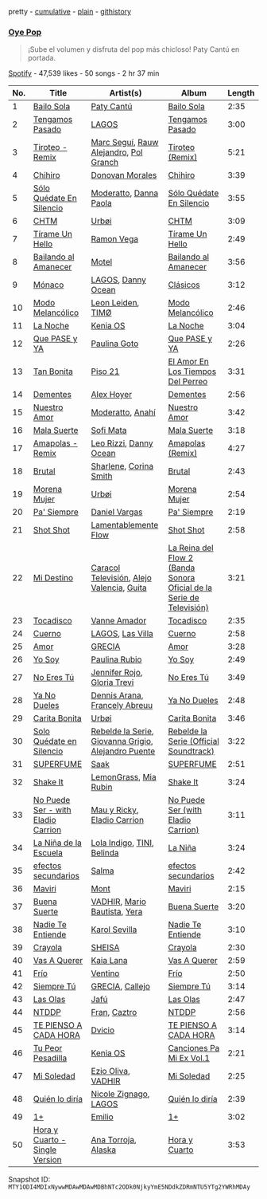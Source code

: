 pretty - [cumulative](/playlists/cumulative/37i9dQZF1DX92MLsP3K1fI.md) - [plain](/playlists/plain/37i9dQZF1DX92MLsP3K1fI) - [githistory](https://github.githistory.xyz/mackorone/spotify-playlist-archive/blob/main/playlists/plain/37i9dQZF1DX92MLsP3K1fI)

### [Oye Pop](https://open.spotify.com/playlist/37i9dQZF1DX92MLsP3K1fI)

> ¡Sube el volumen y disfruta del pop más chicloso! Paty Cantú en portada.

[Spotify](https://open.spotify.com/user/spotify) - 47,539 likes - 50 songs - 2 hr 37 min

| No. | Title | Artist(s) | Album | Length |
|---|---|---|---|---|
| 1 | [Bailo Sola](https://open.spotify.com/track/03RcAv7FdbgYlr8uhopPNk) | [Paty Cantú](https://open.spotify.com/artist/7K9rdoOJSiKXoVXPlSkGKT) | [Bailo Sola](https://open.spotify.com/album/5XP3YMpbfDGeSFFnrczMkA) | 2:35 |
| 2 | [Tengamos Pasado](https://open.spotify.com/track/4fBDh59Cybyp5UNqoNGRfP) | [LAGOS](https://open.spotify.com/artist/7uQ1D2NNHs5cUL3CLKRbia) | [Tengamos Pasado](https://open.spotify.com/album/5INXB8bPP0WzT5lLuhRSlF) | 3:00 |
| 3 | [Tiroteo \- Remix](https://open.spotify.com/track/4OwhwvKESFtuu06dTgct7i) | [Marc Seguí](https://open.spotify.com/artist/5FQ8tBUtIamA2hRtatrYUF), [Rauw Alejandro](https://open.spotify.com/artist/1mcTU81TzQhprhouKaTkpq), [Pol Granch](https://open.spotify.com/artist/1aMt4A5jrQHxDYyC7rXgV0) | [Tiroteo \(Remix\)](https://open.spotify.com/album/2Ke07jWpOWaNVYpNMmXt7C) | 5:21 |
| 4 | [Chihiro](https://open.spotify.com/track/0PDjU1tGuHogWax0Dpcq3m) | [Donovan Morales](https://open.spotify.com/artist/7tOfNTrIJaAxfedyY5Xyax) | [Chihiro](https://open.spotify.com/album/7AIKI5Ft7gwBc5m1JZiC2y) | 3:39 |
| 5 | [Sólo Quédate En Silencio](https://open.spotify.com/track/2yqqGDKsgqw27XvnBCgXwD) | [Moderatto](https://open.spotify.com/artist/5XsWrYhwadPBjW20qYbdZg), [Danna Paola](https://open.spotify.com/artist/5xSx2FM8mQnrfgM1QsHniB) | [Sólo Quédate En Silencio](https://open.spotify.com/album/6GIZBF6pkjNmBGgSCeLrPB) | 3:55 |
| 6 | [CHTM](https://open.spotify.com/track/37ACkKEaY0U1moI5aZzmKI) | [Urbøi](https://open.spotify.com/artist/4THv7qQa82UNW5DTtEqNOy) | [CHTM](https://open.spotify.com/album/1MVwmcrz46rmE19mZLB64f) | 3:09 |
| 7 | [Tírame Un Hello](https://open.spotify.com/track/3QaVdI6ZgQ3d4VJOscCH1s) | [Ramon Vega](https://open.spotify.com/artist/4Yjh4PZFED9Z5OJmqRPOOP) | [Tírame Un Hello](https://open.spotify.com/album/5TMEMbki3PdX1SnjaxZP1g) | 2:49 |
| 8 | [Bailando al Amanecer](https://open.spotify.com/track/2cqBQjsnfRpZhqqEULcjWG) | [Motel](https://open.spotify.com/artist/19IsMFpELM7g2UDuwDlZvU) | [Bailando al Amanecer](https://open.spotify.com/album/6fKK4ABu0NTbpnkknjO3l5) | 3:56 |
| 9 | [Mónaco](https://open.spotify.com/track/3HgvO4B5LLmdPOT2d8cSZd) | [LAGOS](https://open.spotify.com/artist/7uQ1D2NNHs5cUL3CLKRbia), [Danny Ocean](https://open.spotify.com/artist/5H1nN1SzW0qNeUEZvuXjAj) | [Clásicos](https://open.spotify.com/album/0t8H6Wc8P63LO0zj7kwZuj) | 3:12 |
| 10 | [Modo Melancólico](https://open.spotify.com/track/4APwd61xpDtKY2rcac8VCI) | [Leon Leiden](https://open.spotify.com/artist/1h3ucVy2E3Feh5LGO7agfW), [TIMØ](https://open.spotify.com/artist/1KfRf4VkEYpL2G0FTWb7JX) | [Modo Melancólico](https://open.spotify.com/album/3dc57wAaDKFlbjfb2Njuz1) | 2:46 |
| 11 | [La Noche](https://open.spotify.com/track/16alCAQtM9TPU6FUexEUnh) | [Kenia OS](https://open.spotify.com/artist/31VFEohvhOUKrtAONEBhMG) | [La Noche](https://open.spotify.com/album/4LZmupArVMH708EjwPECO3) | 3:04 |
| 12 | [Que PASE y YA](https://open.spotify.com/track/5znAcI91hov7U28bpvycXr) | [Paulina Goto](https://open.spotify.com/artist/3gkRQ3dXFUtmi9kFdjXB2y) | [Que PASE y YA](https://open.spotify.com/album/66N9ddJ34olVxzsztDFaC4) | 2:26 |
| 13 | [Tan Bonita](https://open.spotify.com/track/6mm3K0yWp6uzfOMuipM9Zh) | [Piso 21](https://open.spotify.com/artist/4bw2Am3p9ji3mYsXNXtQcd) | [El Amor En Los Tiempos Del Perreo](https://open.spotify.com/album/4ARUAVQnIDB02yVO8uvaJE) | 3:31 |
| 14 | [Dementes](https://open.spotify.com/track/05T29iTmS1rFDLrF1Qy1JI) | [Alex Hoyer](https://open.spotify.com/artist/45ztMs8dTg6GRQ41yY4xtr) | [Dementes](https://open.spotify.com/album/0fsASfqU4Xd5UlCGN7ltTR) | 2:56 |
| 15 | [Nuestro Amor](https://open.spotify.com/track/4pVU2WuPxcJGwj4qLt1jwg) | [Moderatto](https://open.spotify.com/artist/5XsWrYhwadPBjW20qYbdZg), [Anahí](https://open.spotify.com/artist/0TeVa4xdLB8vdzjsvKH6Ri) | [Nuestro Amor](https://open.spotify.com/album/6RpfB6bVBvtoroyzFNFRCp) | 3:42 |
| 16 | [Mala Suerte](https://open.spotify.com/track/5DlIHONh8EZTGHhLYJX8ch) | [Sofi Mata](https://open.spotify.com/artist/3k49gtP15SIgPmlKMSiD1V) | [Mala Suerte](https://open.spotify.com/album/2GN3UKyz4WVNfFHqriMc33) | 3:18 |
| 17 | [Amapolas \- Remix](https://open.spotify.com/track/44QxiGlmeSpF8boud04Rkc) | [Leo Rizzi](https://open.spotify.com/artist/2281RSmb2cN6knnt0Iarb2), [Danny Ocean](https://open.spotify.com/artist/5H1nN1SzW0qNeUEZvuXjAj) | [Amapolas \(Remix\)](https://open.spotify.com/album/1vgLiqD7LfGkuymUPdAB2U) | 4:27 |
| 18 | [Brutal](https://open.spotify.com/track/53A2Mrrj1EJmJIdfi7NFBu) | [Sharlene](https://open.spotify.com/artist/1gIUNwemvV0ieFYpL6jbEB), [Corina Smith](https://open.spotify.com/artist/7mXfsy3lF4kU0f2KTNKSr8) | [Brutal](https://open.spotify.com/album/4bMwAGWco8vww47fDYsD9T) | 2:43 |
| 19 | [Morena Mujer](https://open.spotify.com/track/3nqD2zEi8WQlI2gUzsGDtm) | [Urbøi](https://open.spotify.com/artist/4THv7qQa82UNW5DTtEqNOy) | [Morena Mujer](https://open.spotify.com/album/52Enkie6zGmASAECzepRp1) | 2:54 |
| 20 | [Pa' Siempre](https://open.spotify.com/track/5vfTt52xIBWcTvYLYmcWuz) | [Daniel Vargas](https://open.spotify.com/artist/5HQUcb8L2YyV1NHeT0lFF5) | [Pa' Siempre](https://open.spotify.com/album/5IFJYKAOgcxrzAA4VPbmrM) | 2:19 |
| 21 | [Shot Shot](https://open.spotify.com/track/1T9uhHXZspigDRS10mzBmt) | [Lamentablemente Flow](https://open.spotify.com/artist/5b6Hl206aXLFcGUPx7DLSk) | [Shot Shot](https://open.spotify.com/album/5I0GqHbj7MEGF0RRd5haZF) | 2:58 |
| 22 | [Mi Destino](https://open.spotify.com/track/33ghys6pfpQBc5aiChHlzV) | [Caracol Televisión](https://open.spotify.com/artist/6Rk6tAhO16QKZZtYFrHMbm), [Alejo Valencia](https://open.spotify.com/artist/1TUyZTjkJZFFvGdXYW1zLj), [Guita](https://open.spotify.com/artist/0LEqiMyg7tH6JV2afcxyVd) | [La Reina del Flow 2 \(Banda Sonora Oficial de la Serie de Televisión\)](https://open.spotify.com/album/7FIXzHY9IPsbFGK50aAoc5) | 3:21 |
| 23 | [Tocadisco](https://open.spotify.com/track/4EHmxvWLRYYK9VcXedYeTZ) | [Vanne Amador](https://open.spotify.com/artist/104g0NH5g4cfEog7gpQ9M9) | [Tocadisco](https://open.spotify.com/album/5sVZx0Bzu8oHMToJsmzNrG) | 2:35 |
| 24 | [Cuerno](https://open.spotify.com/track/7FEAc7tO7oaQ6Q1zzoz7eD) | [LAGOS](https://open.spotify.com/artist/7uQ1D2NNHs5cUL3CLKRbia), [Las Villa](https://open.spotify.com/artist/0sXJRmgbjbq6Q5uu4W1wDM) | [Cuerno](https://open.spotify.com/album/058TOwhFmaaxyTTilf5XJD) | 2:58 |
| 25 | [Amor](https://open.spotify.com/track/6vmhP1NKDIFT79gpz7Anzl) | [GRECIA](https://open.spotify.com/artist/38R1cYS63phBu2ZIsOinxw) | [Amor](https://open.spotify.com/album/2jQGUeH9mo2nA0e1fWOjSE) | 3:28 |
| 26 | [Yo Soy](https://open.spotify.com/track/35GAgahp5pdRfL5eq5b81i) | [Paulina Rubio](https://open.spotify.com/artist/1d6dwipPrsFSJVmFTTdFSS) | [Yo Soy](https://open.spotify.com/album/4oz9KbvSo3SQOhHITyYhT2) | 2:49 |
| 27 | [No Eres Tú](https://open.spotify.com/track/4GStP9aSm7eAR6Q2ltRlum) | [Jennifer Rojo](https://open.spotify.com/artist/0SMyQijONSkk6q5UseJXEN), [Gloria Trevi](https://open.spotify.com/artist/1Db5GsIoVWYktPoD2nnPZZ) | [No Eres Tú](https://open.spotify.com/album/6mid7zTX6Ba7MabucYA6zN) | 3:49 |
| 28 | [Ya No Dueles](https://open.spotify.com/track/1CVaF9hZmlZWSDMM6tFdb3) | [Dennis Arana](https://open.spotify.com/artist/091aVX0Jur4ClmN1k1VJVw), [Francely Abreuu](https://open.spotify.com/artist/5RLbaO6vu3wyo06gAMxAQh) | [Ya No Dueles](https://open.spotify.com/album/4MuZgMI05gSqTVkDXDsL7S) | 2:48 |
| 29 | [Carita Bonita](https://open.spotify.com/track/3a9LFom8qDQ7g4akARwnlR) | [Urbøi](https://open.spotify.com/artist/4THv7qQa82UNW5DTtEqNOy) | [Carita Bonita](https://open.spotify.com/album/5I7oeqHswqi53Sejh3TQNd) | 3:46 |
| 30 | [Solo Quédate en Silencio](https://open.spotify.com/track/5tHlx87NpprW9FXF1jweH5) | [Rebelde la Serie](https://open.spotify.com/artist/0Hz6D1XGiSH9nOPjUlDWrj), [Giovanna Grigio](https://open.spotify.com/artist/3xp09DOSzWRRJlxzWzomrh), [Alejandro Puente](https://open.spotify.com/artist/2ekFBWXVFLI1uzH9AMj3Lg) | [Rebelde la Serie \(Official Soundtrack\)](https://open.spotify.com/album/0D6P1mugyeO1RGyeCEzabS) | 3:22 |
| 31 | [SUPERFUME](https://open.spotify.com/track/72C3TsZFmwrKXU6e4pDrRW) | [Saak](https://open.spotify.com/artist/6n7rxaNHjaGIkfRmzEVHKU) | [SUPERFUME](https://open.spotify.com/album/2EnEclbA3ZSBTEnWMpcFg9) | 2:51 |
| 32 | [Shake It](https://open.spotify.com/track/2dRtUEV3LSBP3RjmYbSRof) | [LemonGrass](https://open.spotify.com/artist/0988g1pgIlWAKBVf3DQ7db), [Mia Rubin](https://open.spotify.com/artist/5VDLfzakHXjOYeai6w9jDq) | [Shake It](https://open.spotify.com/album/4tnVkc0GEYYJWxGH0nMDho) | 3:24 |
| 33 | [No Puede Ser \- with Eladio Carrion](https://open.spotify.com/track/6X1zhbLzOH4Pw5ip4MTnM1) | [Mau y Ricky](https://open.spotify.com/artist/2wkoKEfS6dXwThbyTnZWFU), [Eladio Carrion](https://open.spotify.com/artist/5XJDexmWFLWOkjOEjOVX3e) | [No Puede Ser \(with Eladio Carrion\)](https://open.spotify.com/album/3P9QEsyg5GJC7Im8XEUtTP) | 3:11 |
| 34 | [La Niña de la Escuela](https://open.spotify.com/track/1g4cZvi0nLeeIycd0Rkljj) | [Lola Indigo](https://open.spotify.com/artist/3bvfu2KAve4lPHrhEFDZna), [TINI](https://open.spotify.com/artist/7vXDAI8JwjW531ouMGbfcp), [Belinda](https://open.spotify.com/artist/5LeiVcEnsZcwc133TUhJNW) | [La Niña](https://open.spotify.com/album/1hFRQRNjiMSWgH5xyEiVme) | 3:24 |
| 35 | [efectos secundarios](https://open.spotify.com/track/7E8tm3aTajBw9a3CkjfuBD) | [Salma](https://open.spotify.com/artist/5kT96PWNMl0164QMytMqc0) | [efectos secundarios](https://open.spotify.com/album/7sUapRkZsZTV4sBVxlcfpT) | 2:42 |
| 36 | [Maviri](https://open.spotify.com/track/2KbDqOveWc2vInJ4QiSeuX) | [Mont](https://open.spotify.com/artist/41gFAk6ZyYdt7Q1Ir4cbH0) | [Maviri](https://open.spotify.com/album/5w3ksWCecm2QnMYDsOKeJd) | 2:15 |
| 37 | [Buena Suerte](https://open.spotify.com/track/45lw7issmJHMkPrrm2voTA) | [VADHIR](https://open.spotify.com/artist/6JYq1icPMmdJ9jxyXDOieP), [Mario Bautista](https://open.spotify.com/artist/0AspLZGQkP38yddNoD0pLn), [Yera](https://open.spotify.com/artist/1vrahybrKylgwkjhbmOz94) | [Buena Suerte](https://open.spotify.com/album/74fYwjYPrKgQwMZxQzFuTZ) | 3:20 |
| 38 | [Nadie Te Entiende](https://open.spotify.com/track/3UMJzfw9Fq4gXnrJ0eCdM1) | [Karol Sevilla](https://open.spotify.com/artist/6aBoKzSTjuIi0sY69XHLk3) | [Nadie Te Entiende](https://open.spotify.com/album/6PdWbSpwcrtKxbDmOG0pzA) | 3:10 |
| 39 | [Crayola](https://open.spotify.com/track/3aDXAKTlUxN5Nq4dwk5CyI) | [SHEISA](https://open.spotify.com/artist/6VQ16ALjrbpX923Nif5wW8) | [Crayola](https://open.spotify.com/album/4f4UcqSlToqzBzTPgtP7C3) | 2:30 |
| 40 | [Vas A Querer](https://open.spotify.com/track/4ioNX7DDXjwVXeX0gxIcHo) | [Kaia Lana](https://open.spotify.com/artist/2w1kIJBDjYnpHHVLiTn3FJ) | [Vas A Querer](https://open.spotify.com/album/3PLGh2ZWumnBTX6iGV6wqc) | 2:59 |
| 41 | [Frío](https://open.spotify.com/track/1p9vRub1lRUQDdFNxzJfCu) | [Ventino](https://open.spotify.com/artist/1G89WXRVVAEjU4VIwgg6XD) | [Frío](https://open.spotify.com/album/52fZOIMpznnGr5pwXm2aMA) | 2:50 |
| 42 | [Siempre Tú](https://open.spotify.com/track/6LUouQmwcFQQgjkL4jsxUh) | [GRECIA](https://open.spotify.com/artist/38R1cYS63phBu2ZIsOinxw), [Callejo](https://open.spotify.com/artist/3uYSSIZzcfieOd4qFmB551) | [Siempre Tú](https://open.spotify.com/album/3ipgL8vCJtnSTJl8irREqr) | 3:14 |
| 43 | [Las Olas](https://open.spotify.com/track/14fD8g1pDkKe2c4RCz5wcs) | [Jafú](https://open.spotify.com/artist/30xVFd5hiy33d6mrczbNzZ) | [Las Olas](https://open.spotify.com/album/2yiZJFl14NnysGLAFTt1CI) | 2:47 |
| 44 | [NTDDP](https://open.spotify.com/track/2qcwhO9GA5CgOtgtvWW0Wa) | [Fran](https://open.spotify.com/artist/3iDRCnCdwM5oi2F2HWBiLn), [Caztro](https://open.spotify.com/artist/1YvkzmaJLVRHSJ8J5YzoaW) | [NTDDP](https://open.spotify.com/album/0VO1hYeausUaErYssR77vQ) | 2:56 |
| 45 | [TE PIENSO A CADA HORA](https://open.spotify.com/track/1J9wWlo3oI3HjPnp48L3XL) | [Dvicio](https://open.spotify.com/artist/2KxjMGXFgX1vt9grpbD3xI) | [TE PIENSO A CADA HORA](https://open.spotify.com/album/6jJJFLiYhv7LE1wvCZG5Z4) | 3:14 |
| 46 | [Tu Peor Pesadilla](https://open.spotify.com/track/7MpETJHfn7B0kLiJtkSgvL) | [Kenia OS](https://open.spotify.com/artist/31VFEohvhOUKrtAONEBhMG) | [Canciones Pa Mi Ex Vol.1](https://open.spotify.com/album/7iBIAxWWW0WhKnFnhHBfNh) | 2:21 |
| 47 | [Mi Soledad](https://open.spotify.com/track/5YpuWisXx6bCrZ6jNBZTqT) | [Ezio Oliva](https://open.spotify.com/artist/7MP3vdAhPGxCkUVgOP1Nln), [VADHIR](https://open.spotify.com/artist/6JYq1icPMmdJ9jxyXDOieP) | [Mi Soledad](https://open.spotify.com/album/1V22bpq4hclFJkiYFf4eJ7) | 2:25 |
| 48 | [Quién lo diría](https://open.spotify.com/track/1l8QKeG1hH5nF5zpJWEBsR) | [Nicole Zignago](https://open.spotify.com/artist/1SflmlTg1rQ6pTBQ1CbWEP), [LAGOS](https://open.spotify.com/artist/7uQ1D2NNHs5cUL3CLKRbia) | [Quién lo diría](https://open.spotify.com/album/4PVhiDn8mvSj3aEAwz2ByX) | 2:39 |
| 49 | [1+](https://open.spotify.com/track/40hdo41xz7pE47DKRbgpVN) | [Emilio](https://open.spotify.com/artist/63AURDJ3zaxKaBcrm9q74B) | [1+](https://open.spotify.com/album/4GOLUXVFMdJpcIp6LaHxv0) | 3:02 |
| 50 | [Hora y Cuarto \- Single Version](https://open.spotify.com/track/2pqRUZyX7LOC2FgoawYtG8) | [Ana Torroja](https://open.spotify.com/artist/5YekZn3GGnPIURNA6RG124), [Alaska](https://open.spotify.com/artist/5ppm4jKbRPVMwuBO3DwnWB) | [Hora y Cuarto](https://open.spotify.com/album/3j8ns8OLszeAGzbem3Ei6C) | 3:53 |

Snapshot ID: `MTY1ODI4MDIxNywwMDAwMDAwMDBhNTc2ODk0NjkyYmE5NDdkZDRmNTU5YTg2YWRhMDAy`
